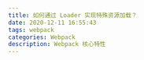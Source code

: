 ```yaml
---
title: 如何通过 Loader 实现特殊资源加载？
date: 2020-12-11 16:55:43
tags: webpack
categories: Webpack
description: Webpack 核心特性
---
```

